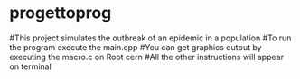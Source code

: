 # progettoprog
#This project simulates the outbreak of an epidemic in a population
#To run the program execute the main.cpp
#You can get graphics output by executing the macro.c on Root cern
#All the other instructions will appear on terminal
